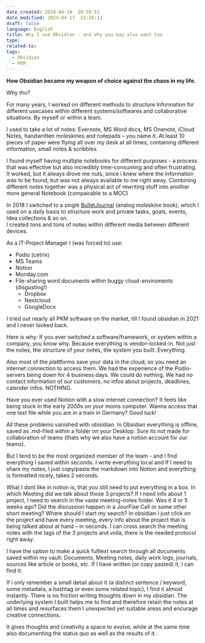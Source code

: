 ```yaml
---
date_created: 2024-04-10  20:59:51
date_modified: 2024-04-17  22:26:13
draft: false
language: English
title: Why I use Obsidian - and why you may also want too
type: 
related-to: 
tags:
  - Obsidian
  - PKM
---
```




**How Obsidian became my weapon of choice against the chaos in my life.**

Why tho?

For many years, I worked on different methods to structure Information for different usecases within different systems/softwares and collaborative situations. By myself or within a team.

I used to take a lot of notes: Evernote, MS Word docs, MS Onenote, iCloud Notes, handwritten moleskines and notepads – you name it.
At least 10 pieces of paper were flying all over my desk at all times, containing different information, small notes & scribbles.

I found myself having multiple notebooks for different purposes - a process that was effective but also incredibly time-consuming and often frustrating. It worked, but it always drove me nuts, since i knew where the information was to be found, but was not always available to me right away. Combining different notes together was a physical act of rewriting stuff into another more general Notebook (compairable to a MOC)

In 2018 I switched to a single [BulletJournal](https://bulletjournal.com/blogs/faq) (analog moleskine book), which I used on a daily basis to structure work and private tasks, goals, events, Idea collections & so on.  
I created tons and tons of notes within different media between different devices.

As a IT-Project Manager I (was forced to) use:

- Podio (cetrix)
- MS Teams
- Notion
- Monday.com
- File-sharing word documents within buggy cloud-enviroments (disgusting!)
    - Dropbox
    - Nextcloud
    - GoogleDocs

I tried out nearly all PKM software on the market, till I found obsidian in 2021 and I never looked back.

Here is why: If you ever switched a software/framework, or system within a company, you know why. Because everything is vendor-locked-in. Not just the notes, the structure of your notes, the system you built. Everything.

Also most of the plattforms save your data in the cloud, so you need an internet connection to access them.
We had the experience of the Podio-servers being down for 4 business days. We could do nothing. We had no contact information of our customers, no infos about projects, deadlines, calender infos. NOTHING.


Have you ever used Notion with a slow internet connection? It feels like being stuck in the early 2000s on your moms computer. Wanna access that one text file while you are in a train in Germany? Good luck!


All these problems vanished with obisidian.
In Obsidian everything is offline, saved as .md-filed within a folder on your Desktop.
Sure its not made for collaboration of teams (thats why we also have a notion account for our teams).

But I tend to be the most organized member of the team - and I find everything I saved within seconds. I write everything local and If I need to share my notes, I just copy/paste the markdown into Notion and everything is formatted nicely, takes 2 seconds.

What I dont like in notion is, that you still need to put everything in a box. In which Meeting did we talk about those 3 projects? 
If I need info about 1 project, I need to search in the vaste meeting-notes folder.
Was it 4 or 5 weeks ago? Did the discussion happen in a JourFixe Call or some other short meeting? Where should I start my search?
In obsidian I just click on the project and have every meeting, every info about the project that is being talked about at hand – in seconds. I can cross search the meeting notes with the tags of the 3 projects and voila, there is the needed protocol right away.

I have the option to make a quick fulltext search through all documents saved within my vault: Documents, Meeting notes, daily work logs, journals, sources like article or books, etc. 
If I have written (or copy pasted) it, I can find it.

If i only remember a small detail about it (a distinct sentence / keyword, some metadata, a hashtag or even some related topic), I find it almost instantly.
There is no friction writing thoughts down in my obsidian. The underlying system I built helps me to find and therefore retain the notes at all times and resurfaces them I unexpected yet suitable areas and encurage creative connections.

It gives thoughts and creativity a space to evolve, while at the same time also documenting the status quo as well as the results of it.





